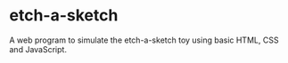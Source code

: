 # etch-a-sketch

A web program to simulate the etch-a-sketch toy using basic HTML, CSS and JavaScript.
